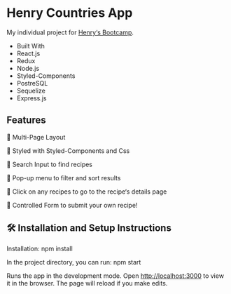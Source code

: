<h1> Henry Countries App </h1>
My individual project for <a href="https://www.soyhenry.com/">Henry‘s Bootcamp</a>.

<ul>
<li>Built With</li>
<li>React.js</li>
<li>Redux</li>
<li>Node.js</li>
<li>Styled-Components</li>
<li>PostreSQL</li>
<li>Sequelize</li>
<li>Express.js</li>
  </ul>
<h2>Features</h2>
📖 Multi-Page Layout

🎨 Styled with Styled-Components and Css

🔎 Search Input to find recipes

🔹 Pop-up menu to filter and sort results

📱 Click on any recipes to go to the recipe‘s details page

📝 Controlled Form to submit your own recipe!


<h2>🛠 Installation and Setup Instructions</h2>
Installation: npm install

In the project directory, you can run: npm start

Runs the app in the development mode.
Open <a href="http://localhost:3000">http://localhost:3000</a> to view it in the browser. The page will reload if you make edits.
